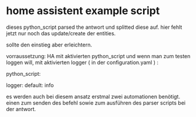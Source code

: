 # home assistent example script

dieses python_script parsed the antwort und splitted diese auf.
hier fehlt jetzt nur noch das update/create der entities.

sollte den einstieg aber erleichtern.

vorraussetzung:
HA mit aktivierten python_script und wenn man zum testen loggen will,
mit aktivierten logger ( in der configuration.yaml ) :


python_script:

logger:
  default: info


es werden auch bei diesem ansatz erstmal zwei automationen benötigt.
einen zum senden des befehl sowie zum ausführen des parser scripts bei der antwort.

